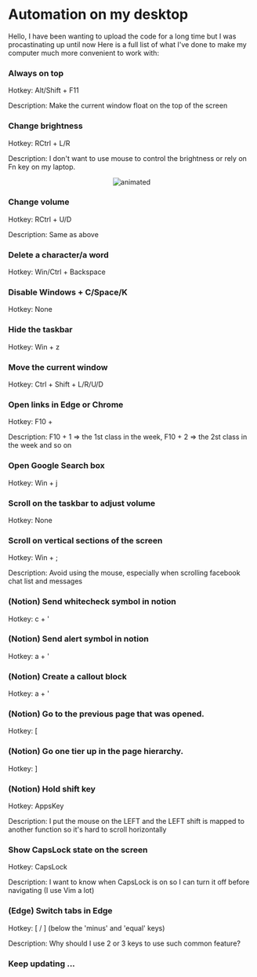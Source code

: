 
# Automation on my desktop

Hello, I have been wanting to upload the code for a long time but I was procastinating up until now Here is a full list of what I've done to make my computer much more convenient to work with:


### Always on top
Hotkey: Alt/Shift + F11

Description: Make the current window float on the top of the screen
    
### Change brightness
Hotkey: RCtrl + L/R

Description: I don't want to use mouse to control the brightness or rely on Fn key on my laptop.

<p align="center">
  <img src="./GIFs/Change brightness.gif" alt="animated" />
</p>
    
### Change volume
Hotkey: RCtrl + U/D

Description: Same as above
    
### Delete a character/a word
Hotkey: Win/Ctrl + Backspace
    
### Disable Windows + C/Space/K
Hotkey: None
    
### Hide the taskbar
Hotkey: Win + z
    
### Move the current window
Hotkey: Ctrl + Shift + L/R/U/D
    
### Open links in Edge or Chrome
Hotkey: F10 + <number>

Description: F10 + 1 => the 1st class in the week, F10 + 2 => the 2st class in the week and so on
    
### Open Google Search box
Hotkey: Win + j
    
### Scroll on the taskbar to adjust volume
Hotkey: None
    
### Scroll on vertical sections of the screen
Hotkey: Win + ;

Description: Avoid using the mouse, especially when scrolling facebook chat list and messages
    
### (Notion) Send whitecheck symbol in notion
Hotkey: c + '
    
### (Notion) Send alert symbol in notion
Hotkey: a + '
    
### (Notion) Create a callout block
Hotkey: a + '
    
### (Notion) Go to the previous page that was opened.
Hotkey: [
    
### (Notion) Go one tier up in the page hierarchy.
Hotkey: ]
    
### (Notion) Hold shift key
Hotkey: AppsKey

Description: I put the mouse on the LEFT and the LEFT shift is mapped to another function so it's hard to scroll horizontally
    
### Show CapsLock state on the screen
Hotkey: CapsLock

Description: I want to know when CapsLock is on so I can turn it off before navigating (I use Vim a lot)
    
### (Edge) Switch tabs in Edge
Hotkey: [ / ] (below the 'minus' and 'equal' keys)

Description: Why should I use 2 or 3 keys to use such common feature?
    

### Keep updating ...


